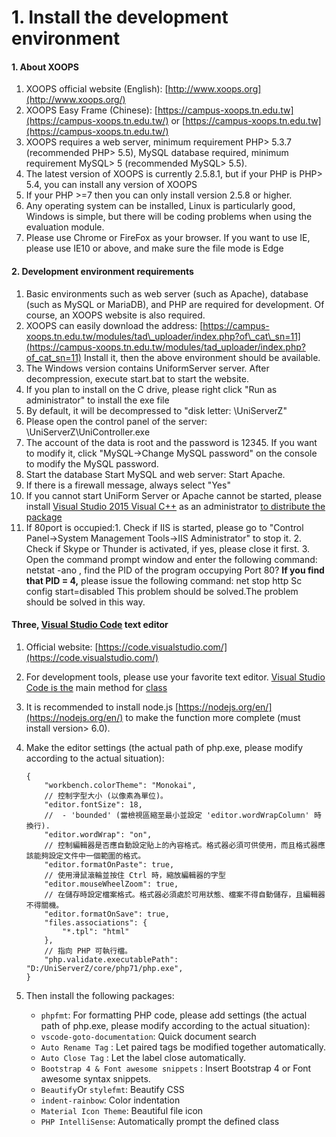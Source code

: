 # 1. Install the development environment



#### 1. About XOOPS

1. XOOPS official website \(English\): [http://www.xoops.org](http://www.xoops.org/)
2. XOOPS Easy Frame \(Chinese\): [https://campus-xoops.tn.edu.tw](https://campus-xoops.tn.edu.tw/) or [https://campus-xoops.tn.edu.tw](https://campus-xoops.tn.edu.tw/)
3. XOOPS requires a web server, minimum requirement PHP&gt; 5.3.7 \(recommended PHP&gt; 5.5\), MySQL database required, minimum requirement MySQL&gt; 5 \(recommended MySQL&gt; 5.5\).
4. The latest version of XOOPS is currently 2.5.8.1, but if your PHP is PHP&gt; 5.4, you can install any version of XOOPS
5. If your PHP &gt;=7 then you can only install version 2.5.8 or higher.
6. Any operating system can be installed, Linux is particularly good, Windows is simple, but there will be coding problems when using the evaluation module.
7. Please use Chrome or FireFox as your browser. If you want to use IE, please use IE10 or above, and make sure the file mode is Edge 

#### 2. Development environment requirements

1. Basic environments such as web server \(such as Apache\), database \(such as MySQL or MariaDB\), and PHP are required for development. Of course, an XOOPS website is also required.
2. XOOPS can easily download the address: [https://campus-xoops.tn.edu.tw/modules/tad\_uploader/index.php?of\_cat\_sn=11](https://campus-xoops.tn.edu.tw/modules/tad_uploader/index.php?of_cat_sn=11) Install it, then the above environment should be available.
3. The Windows version contains UniformServer server. After decompression, execute start.bat to start the website.
4. If you plan to install on the C drive, please right click "Run as administrator" to install the exe file
5. By default, it will be decompressed to "disk letter: \UniServerZ"
6. Please open the control panel of the server: \UniServerZ\UniController.exe
7. The account of the data is root and the password is 12345. If you want to modify it, click "MySQL→Change MySQL password" on the console to modify the MySQL password.
8. Start the database Start MySQL and web server: Start Apache.
9. If there is a firewall message, always select "Yes"
10. If you cannot start UniForm Server or Apache cannot be started, please install [Visual Studio 2015 Visual C++](https://campus-xoops.tn.edu.tw/modules/tad_uploader/index.php?op=dlfile&cfsn=119&cat_sn=7&name=vc_redist.x86.exe) as an administrator [to distribute the package](https://campus-xoops.tn.edu.tw/modules/tad_uploader/index.php?op=dlfile&cfsn=119&cat_sn=7&name=vc_redist.x86.exe)
11. If 80port is occupied:1. Check if IIS is started, please go to "Control Panel→System Management Tools→IIS Administrator" to stop it. 2. Check if Skype or Thunder is activated, if yes, please close it first. 3. Open the command prompt window and enter the following command: netstat -ano , find the PID of the program occupying Port 80? **If you find that PID = 4,** please issue the following command: net stop http Sc config start=disabled This problem should be solved.The problem should be solved in this way.

#### Three, [Visual Studio Code](https://campus-xoops.tn.edu.tw/uploads/tad_book3/file/34/VSCode.zip) text editor

1. Official website: [https://code.visualstudio.com/](https://code.visualstudio.com/)
2. For development tools, please use your favorite text editor. [Visual Studio Code is the](https://campus-xoops.tn.edu.tw/uploads/tad_book3/file/34/VSCode.zip) main method for [class](https://campus-xoops.tn.edu.tw/uploads/tad_book3/file/34/VSCode.zip)
3. It is recommended to install node.js [https://nodejs.org/en/](https://nodejs.org/en/) to make the function more complete \(must install version&gt; 6.0\).
4. Make the editor settings \(the actual path of php.exe, please modify according to the actual situation\):

   ```text
   {
       "workbench.colorTheme": "Monokai",
       // 控制字型大小 (以像素為單位)。
       "editor.fontSize": 18,
       //  - 'bounded' (當檢視區縮至最小並設定 'editor.wordWrapColumn' 時換行).
       "editor.wordWrap": "on",
       // 控制編輯器是否應自動設定貼上的內容格式。格式器必須可供使用，而且格式器應該能夠設定文件中一個範圍的格式。
       "editor.formatOnPaste": true,
       // 使用滑鼠滾輪並按住 Ctrl 時，縮放編輯器的字型
       "editor.mouseWheelZoom": true,
       // 在儲存時設定檔案格式。格式器必須處於可用狀態、檔案不得自動儲存，且編輯器不得關機。
       "editor.formatOnSave": true,
       "files.associations": {
           "*.tpl": "html"
       },
       // 指向 PHP 可執行檔。
       "php.validate.executablePath": "D:/UniServerZ/core/php71/php.exe",
   }
   ```

5. Then install the following packages:  


   * `phpfmt`: For formatting PHP code, please add settings \(the actual path of php.exe, please modify according to the actual situation\):
   * `vscode-goto-documentation`: Quick document search
   * `Auto Rename Tag` : Let paired tags be modified together automatically.
   * `Auto Close Tag` : Let the label close automatically.
   * `Bootstrap 4 & Font awesome snippets` : Insert Bootstrap 4 or Font awesome syntax snippets.
   * `Beautify`Or `stylefmt`: Beautify CSS
   * `indent-rainbow`: Color indentation
   * `Material Icon Theme`: Beautiful file icon
   * `PHP IntelliSense`: Automatically prompt the defined class

  

